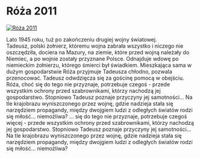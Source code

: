 Róża 2011 
=============
[![Róża 2011 ](http://vidos.pl/images/player.gif)](http://vidos.pl/roza-2011)

 Lato 1945 roku, tuż po zakończeniu drugiej wojny światowej. Tadeusz, polski żołnierz, któremu wojna zabrała wszystko i niczego nie oszczędziła, dociera na Mazury, na ziemie, które przed wojną należały do Niemiec, a po wojnie zostały przyznane Polsce. Odnajduje wdowę po niemieckim żołnierzu, którego śmierci był świadkiem. Mieszkająca sama w dużym gospodarstwie Róża przyjmuje Tadeusza chłodno, pozwala przenocować. Tadeusz odwdzięcza się za gościnę pomocą w obejściu. Róża, choć się do tego nie przyznaje, potrzebuje czegoś  - przede wszystkim ochrony przed szabrownikami, którzy nachodzą jej gospodarstwo. Stopniowo Tadeusz poznaje przyczyny jej samotności... Na tle krajobrazu wyniszczonego przez wojnę, gdzie nadzieja stała się narzędziem propagandy, między dwojgiem ludzi z odległych światów rodzi się miłość... niemożliwa?   ... się do tego nie przyznaje, potrzebuje czegoś więcej - przede wszystkim ochrony przed szabrownikami, którzy nachodzą jej gospodarstwo. Stopniowo Tadeusz poznaje przyczyny jej samotności... Na tle krajobrazu wyniszczonego przez wojnę, gdzie nadzieja stała się narzędziem propagandy, między dwojgiem ludzi z odległych światów rodzi się miłość... niemożliwa?
